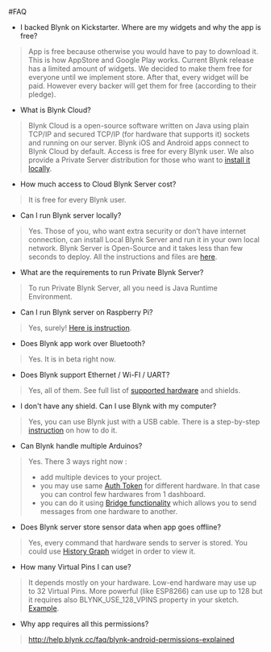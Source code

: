 #FAQ

- I backed Blynk on Kickstarter. Where are my widgets and why the app is free?
> App is free because otherwise you would have to pay to download it. This is how AppStore and Google Play works.
> Current Blynk release has a limited amount of widgets. We decided to make them free for everyone until we implement store. After that, every widget will be paid. However every backer will get them for free (according to their pledge).
  
- What is Blynk Cloud?
> Blynk Cloud is a open-source software written on Java using plain TCP/IP and secured TCP/IP (for hardware that supports it) sockets and running on our server. Blynk iOS and Android apps connect to Blynk Cloud by default. Access is free for every Blynk user. We also provide a Private Server distribution for those who want to [install it locally](http://docs.blynk.cc/#blynk-server).

- How much access to Cloud Blynk Server cost?
> It is free for every Blynk user.

- Can I run Blynk server locally?
> Yes. Those of you, who want extra security or don’t have internet connection, can install Local Blynk Server and run it in your own local network. Blynk Server is Open-Source and it takes less than few seconds to deploy. All the instructions and files are [here](http://docs.blynk.cc/#blynk-server).

- What are the requirements to run Private Blynk Server?
> To run Private Blynk Server, all you need is Java Runtime Environment.

- Can I run Blynk server on Raspberry Pi?
> Yes, surely! [Here is instruction](http://docs.blynk.cc/#blynk-server-how-to-run-local-blynk-server-launch-blynk-server-on-raspberry-pi).

- Does Blynk app work over Bluetooth?
> Yes. It is in beta right now.

- Does Blynk support Ethernet / Wi-FI / UART?
> Yes, all of them. See full list of [supported hardware](http://docs.blynk.cc/#supported-hardware) and shields.

- I don't have any shield. Can I use Blynk with my computer?
> Yes, you can use Blynk just with a USB cable. There is a step-by-step [instruction](http://docs.blynk.cc/#other-hardware-connect-over-usb) on how to do it.

- Can Blynk handle multiple Arduinos?
> Yes. There 3 ways right now :
> - add multiple devices to your project.
> - you may use same [Auth Token](http://docs.blynk.cc/#getting-started-getting-started-with-application-auth-token) for different hardware. In that case you can control few hardwares from 1 dashboard.
> - you can do it using [Bridge functionality](http://docs.blynk.cc/#widgets-other-bridge) which allows you to send messages from one hardware to another.

- Does Blynk server store sensor data when app goes offline?
> Yes, every command that hardware sends to server is stored. You could use [History Graph](http://docs.blynk.cc/#widgets-displays-history-graph) widget in order to view it.

- How many Virtual Pins I can use?
> It depends mostly on your hardware. Low-end hardware may use up to 32 Virtual Pins. More powerful (like ESP8266) can 
> use up to 128 but it requires also BLYNK_USE_128_VPINS property in your sketch. [Example](https://github.com/blynkkk/blynk-library/blob/master/src/Blynk/BlynkConfig.h#L64).

- Why app requires all this permissions?
> http://help.blynk.cc/faq/blynk-android-permissions-explained